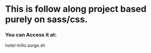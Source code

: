 # This is follow along project based purely on sass/css.

### You can Access it at:
hotel-trillo.surge.sh

